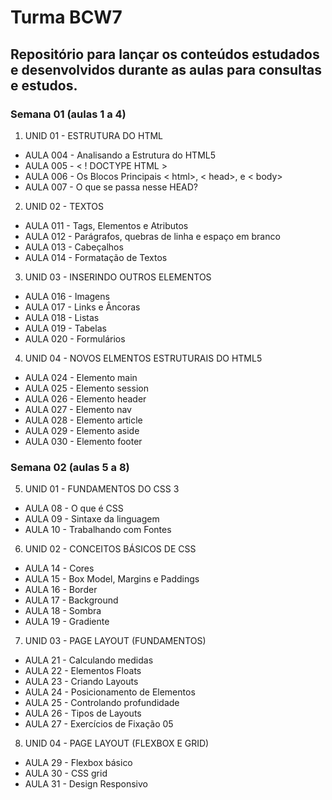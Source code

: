 # Turma BCW7
## Repositório para lançar os conteúdos estudados e desenvolvidos durante as aulas para consultas e estudos.
### Semana 01 (aulas 1 a 4)

1. UNID 01 - ESTRUTURA DO HTML
- AULA 004 - Analisando a Estrutura do HTML5
- AULA 005 - < ! DOCTYPE HTML >
- AULA 006 - Os Blocos Principais < html>, < head>, e < body>
- AULA 007 - O que se passa nesse HEAD?

2. UNID 02 - TEXTOS
- AULA 011 - Tags, Elementos e Atributos
- AULA 012 - Parágrafos, quebras de linha e espaço em branco
- AULA 013 - Cabeçalhos
- AULA 014 - Formatação de Textos

3. UNID 03 - INSERINDO OUTROS ELEMENTOS
- AULA 016 - Imagens
- AULA 017 - Links e Âncoras
- AULA 018 - Listas
- AULA 019 - Tabelas
- AULA 020 - Formulários

4. UNID 04 - NOVOS ELMENTOS ESTRUTURAIS DO HTML5
- AULA 024 - Elemento main
- AULA 025 - Elemento session
- AULA 026 - Elemento header
- AULA 027 - Elemento nav
- AULA 028 - Elemento article
- AULA 029 - Elemento aside
- AULA 030 - Elemento footer


### Semana 02 (aulas 5 a 8)

5. UNID 01 - FUNDAMENTOS DO CSS 3
- AULA 08 - O que é CSS
- AULA 09 - Sintaxe da linguagem
- AULA 10 - Trabalhando com Fontes
 
6. UNID 02 - CONCEITOS BÁSICOS DE CSS
- AULA 14 - Cores
- AULA 15 - Box Model, Margins e Paddings
- AULA 16 - Border
- AULA 17 - Background
- AULA 18 - Sombra
- AULA 19 - Gradiente
 
7. UNID 03 - PAGE LAYOUT (FUNDAMENTOS)
- AULA 21 - Calculando medidas
- AULA 22 - Elementos Floats
- AULA 23 - Criando Layouts
- AULA 24 - Posicionamento de Elementos
- AULA 25 - Controlando profundidade
- AULA 26 - Tipos de Layouts
- AULA 27 - Exercícios de Fixação 05
 
8. UNID 04 - PAGE LAYOUT (FLEXBOX E GRID)
- AULA 29 - Flexbox básico
- AULA 30 - CSS grid
- AULA 31 - Design Responsivo
 
 


